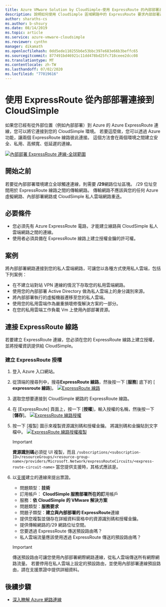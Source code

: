 ```yaml
---
title: Azure VMware Solution by CloudSimple-使用 ExpressRoute 的內部部署連線
description: 說明如何使用 CloudSimple 區域網路中的 ExpressRoute 要求內部部署連線
author: sharaths-cs
ms.author: b-shsury
ms.date: 08/14/2019
ms.topic: article
ms.service: azure-vmware-cloudsimple
ms.reviewer: cynthn
manager: dikamath
ms.openlocfilehash: 0dd5ede110255b6e53bbc397e683e66b3beffc65
ms.sourcegitcommit: 877491bd46921c11dd478bd25fc718ceee2dcc08
ms.translationtype: MT
ms.contentlocale: zh-TW
ms.lasthandoff: 07/02/2020
ms.locfileid: "77019616"
---
```

# <a name="connect-from-on-premises-to-cloudsimple-using-expressroute"></a>使用 ExpressRoute 從內部部署連接到 CloudSimple

如果您已經有從外部位置（例如內部部署）到 Azure 的 Azure ExpressRoute 連線，您可以將它連接到您的 CloudSimple 環境。 若要這麼做，您可以透過 Azure 功能，讓兩個 ExpressRoute 線路彼此連接。 這個方法會在兩個環境之間建立安全、私用、高頻寬、低延遲的連線。

[![內部部署 ExpressRoute 連線-全球範圍](media/cloudsimple-global-reach-connection.png)](media/cloudsimple-global-reach-connection.png)

## <a name="before-you-begin"></a>開始之前

若要從內部部署環境建立全球觸達連線，則需要 **/29**網路位址區塊。  /29 位址空間用於 ExpressRoute 線路之間的傳輸網路。  傳輸網路不應該與您的任何 Azure 虛擬網路、內部部署網路或 CloudSimple 私人雲端網路重迭。

## <a name="prerequisites"></a>必要條件

* 您必須先有 Azure ExpressRoute 電路，才能建立線路與 CloudSimple 私人雲端網路之間的連線。
* 使用者必須具備在 ExpressRoute 線路上建立授權金鑰的許可權。

## <a name="scenarios"></a>案例

將內部部署網路連接到您的私人雲端網路，可讓您以各種方式使用私人雲端，包括下列案例：

* 在不建立站對站 VPN 連線的情況下存取您的私用雲端網路。
* 使用您的內部部署 Active Directory 做為私人雲端上的身分識別來源。
* 將內部部署執行的虛擬機器遷移至您的私人雲端。
* 使用您的私用雲端作為嚴重損壞修復解決方案的一部分。
* 在您的私用雲端工作負載 Vm 上使用內部部署資源。

## <a name="connecting-expressroute-circuits"></a>連接 ExpressRoute 線路

若要建立 ExpressRoute 連線，您必須在您的 ExpressRoute 線路上建立授權，並將授權資訊提供給 CloudSimple。


### <a name="create-expressroute-authorization"></a>建立 ExpressRoute 授權

1. 登入 Azure 入口網站。

2. 從頂端的搜尋列中，搜尋**ExpressRoute 線路**，然後按一下 [**服務**] 底下的 [ **expressroute 線路**]。
    [![ExpressRoute 線路](media/azure-expressroute-transit-search.png)](media/azure-expressroute-transit-search.png)

3. 選取您想要連接到 CloudSimple 網路的 ExpressRoute 線路。

4. 在 [ExpressRoute] 頁面上，按一下 [**授權**]，輸入授權的名稱，然後按一下 [**儲存**]。
    [![ExpressRoute 線路授權](media/azure-expressroute-transit-authorizations.png)](media/azure-expressroute-transit-authorizations.png)

5. 按一下 [複製] 圖示來複製資源識別碼和授權金鑰。 將識別碼和金鑰貼到文字檔中。
    [![ExpressRoute 線路授權複製](media/azure-expressroute-transit-authorization-copy.png)](media/azure-expressroute-transit-authorization-copy.png)

    > [!IMPORTANT]
    > **資源識別碼**必須從 UI 複製，而且 ```/subscriptions/<subscription-ID>/resourceGroups/<resource-group-name>/providers/Microsoft.Network/expressRouteCircuits/<express-route-circuit-name>``` 當您提供支援時，其格式應該是。

6. 以<a href="https://portal.azure.com/#blade/Microsoft_Azure_Support/HelpAndSupportBlade/newsupportrequest" target="_blank">支援</a>建立的連線來提出票證。
    * 問題類型：**技術**
    * 訂用帳戶： **CloudSimple 服務部署所在的訂**用帳戶
    * 服務：**依 CloudSimple 的 VMware 解決方案**
    * 問題類型：**服務要求**
    * 問題子類型：**建立與內部部署的 ExpressRoute**連線
    * 提供您複製並儲存在詳細資料窗格中的資源識別碼和授權金鑰。
    * 提供傳輸網路的/29 網路位址空間。
    * 您要透過 ExpressRoute 傳送預設路由嗎？
    * 私人雲端流量應該使用透過 ExpressRoute 傳送的預設路由嗎？

    > [!IMPORTANT]
    > 傳送預設路由可讓您使用內部部署網際網路連線，從私人雲端傳送所有網際網路流量。  若要停用在私人雲端上設定的預設路由，並使用內部部署連線預設路由，請在支援票證中提供詳細資料。

## <a name="next-steps"></a>後續步驟

* [深入瞭解 Azure 網路連線](cloudsimple-azure-network-connection.md)  
